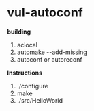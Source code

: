 # vul-autoconf

**building**  
1. aclocal
2. automake --add-missing
3. autoconf or autoreconf

**Instructions**  
1. ./configure
2. make  
3. ./src/HelloWorld

